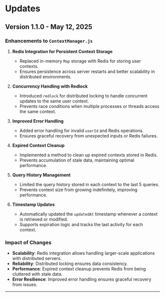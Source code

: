 # Updates

## Version 1.1.0 - May 12, 2025

### Enhancements to `ContextManager.js`

1. **Redis Integration for Persistent Context Storage**
   - Replaced in-memory `Map` storage with Redis for storing user contexts.
   - Ensures persistence across server restarts and better scalability in distributed environments.

2. **Concurrency Handling with Redlock**
   - Introduced `redlock` for distributed locking to handle concurrent updates to the same user context.
   - Prevents race conditions when multiple processes or threads access the same context.

3. **Improved Error Handling**
   - Added error handling for invalid `userId` and Redis operations.
   - Ensures graceful recovery from unexpected inputs or Redis failures.

4. **Expired Context Cleanup**
   - Implemented a method to clean up expired contexts stored in Redis.
   - Prevents accumulation of stale data, maintaining optimal performance.

5. **Query History Management**
   - Limited the query history stored in each context to the last 5 queries.
   - Prevents context size from growing indefinitely, improving performance.

6. **Timestamp Updates**
   - Automatically updated the `updatedAt` timestamp whenever a context is retrieved or modified.
   - Supports expiration logic and tracks the last activity for each context.

### Impact of Changes
- **Scalability**: Redis integration allows handling larger-scale applications with distributed servers.
- **Reliability**: Distributed locking ensures data consistency.
- **Performance**: Expired context cleanup prevents Redis from being cluttered with stale data.
- **Error Resilience**: Improved error handling ensures graceful recovery from issues.

---

